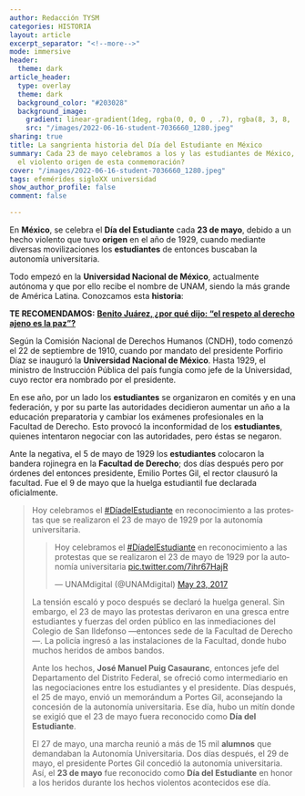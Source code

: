 ```yaml
---
author: Redacción TYSM
categories: HISTORIA
layout: article
excerpt_separator: "<!--more-->"
mode: immersive
header:
  theme: dark
article_header:
  type: overlay
  theme: dark
  background_color: "#203028"
  background_image:
    gradient: linear-gradient(1deg, rgba(0, 0, 0 , .7), rgba(8, 3, 8, .9))
    src: "/images/2022-06-16-student-7036660_1280.jpeg"
sharing: true
title: La sangrienta historia del Día del Estudiante en México
summary: Cada 23 de mayo celebramos a los y las estudiantes de México, pero… ¿conoces
  el violento origen de esta conmemoración?
cover: "/images/2022-06-16-student-7036660_1280.jpeg"
tags: efemérides sigloXX universidad
show_author_profile: false
comment: false

---
```

En **México**, se celebra el **Día del Estudiante** cada **23 de mayo**, debido a un hecho violento que tuvo **origen** en el año de 1929, cuando mediante diversas movilizaciones los **estudiantes** de entonces buscaban la autonomía universitaria.

Todo empezó en la **Universidad Nacional de México**, actualmente autónoma y que por ello recibe el nombre de UNAM, siendo la más grande de América Latina. Conozcamos esta **historia**:

**TE RECOMENDAMOS:** [**Benito Juárez, ¿por qué dijo: “el respeto al derecho ajeno es la paz”?**](https://blog.tonoysumariachi.com/historia/2022/12/01/benito-juarez-por-que-dijo-el-respeto-al-derecho-ajeno-es-la-paz.html)

Según la Comisión Nacional de Derechos Humanos (CNDH), todo comenzó el 22 de septiembre de 1910, cuando por mandato del presidente Porfirio Díaz se inauguró la **Universidad Nacional de México**. Hasta 1929, el ministro de Instrucción Pública del país fungía como jefe de la Universidad, cuyo rector era nombrado por el presidente.

En ese año, por un lado los **estudiantes** se organizaron en comités y en una federación, y por su parte las autoridades decidieron aumentar un año a la educación preparatoria y cambiar los exámenes profesionales en la Facultad de Derecho. Esto provocó la inconformidad de los **estudiantes**, quienes intentaron negociar con las autoridades, pero éstas se negaron.

Ante la negativa, el 5 de mayo de 1929 los **estudiantes** colocaron la bandera rojinegra en la **Facultad de Derecho**; dos días después pero por órdenes del entonces presidente, Emilio Portes Gil, el rector clausuró la facultad. Fue el 9 de mayo que la huelga estudiantil fue declarada oficialmente. <blockquote class="twitter-tweet"><p lang="es" dir="ltr">Hoy celebramos el <a href="https://twitter.com/hashtag/D%C3%ADadelEstudiante?src=hash&ref_src=twsrc%5Etfw">#DíadelEstudiante</a> en reconocimiento a las protestas que se realizaron el 23 de mayo de 1929 por la autonomía universitaria.
  
  <blockquote class="twitter-tweet"><p lang="es" dir="ltr">Hoy celebramos el <a href="https://twitter.com/hashtag/D%C3%ADadelEstudiante?src=hash&amp;ref_src=twsrc%5Etfw">#DíadelEstudiante</a> en reconocimiento a las protestas que se realizaron el 23 de mayo de 1929 por la autonomía universitaria <a href="https://t.co/7ihr67HajR">pic.twitter.com/7ihr67HajR</a></p>&mdash; UNAMdigital (@UNAMdigital) <a href="https://twitter.com/UNAMdigital/status/867033450041266176?ref_src=twsrc%5Etfw">May 23, 2017</a></blockquote> <script async src="https://platform.twitter.com/widgets.js" charset="utf-8"></script>

La tensión escaló y poco después se declaró la huelga general. Sin embargo, el 23 de mayo las protestas derivaron en una gresca entre estudiantes y fuerzas del orden público en las inmediaciones del Colegio de San Ildefonso —entonces sede de la Facultad de Derecho—. La policía ingresó a las instalaciones de la Facultad, donde hubo muchos heridos de ambos bandos.

Ante los hechos, **José Manuel Puig Casauranc**, entonces jefe del  Departamento del Distrito Federal, se ofreció como intermediario en las negociaciones entre los estudiantes y el presidente. Días después, el 25 de mayo, envió un memorándum a Portes Gil, aconsejando la concesión de la autonomía universitaria. Ese día, hubo un mitín donde se exigió que el 23 de mayo fuera reconocido como **Día del Estudiante**.

El 27 de mayo, una marcha reunió a más de 15 mil **alumnos** que demandaban la Autonomía Universitaria. Dos días después, el 29 de mayo, el presidente Portes Gil concedió la autonomía universitaria. Así, el **23 de mayo** fue reconocido como **Día del Estudiante** en honor a los heridos durante los hechos violentos acontecidos ese día.
